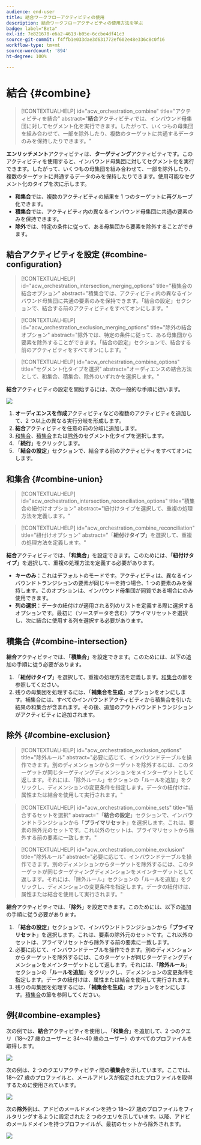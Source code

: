 ```yaml
---
audience: end-user
title: 結合ワークフローアクティビティの使用
description: 結合ワークフローアクティビティの使用方法を学ぶ
badge: label="Beta"
exl-id: 7e821678-e6a2-4613-b05e-6ccbe4df41c3
source-git-commit: f4ffb1e033dae3d631772ef602e48e336c8c0f16
workflow-type: tm+mt
source-wordcount: '894'
ht-degree: 100%

---
```


# 結合 {#combine}

>[!CONTEXTUALHELP]
>id="acw_orchestration_combine"
>title="アクティビティを結合"
>abstract="**結合**&#x200B;アクティビティでは、インバウンド母集団に対してセグメント化を実行できます。したがって、いくつもの母集団を組み合わせて、一部を除外したり、複数のターゲットに共通するデータのみを保持したりできます。"


**エンリッチメント**&#x200B;アクティビティは、**ターゲティング**&#x200B;アクティビティです。このアクティビティを使用すると、インバウンド母集団に対してセグメント化を実行できます。したがって、いくつもの母集団を組み合わせて、一部を除外したり、複数のターゲットに共通するデータのみを保持したりできます。使用可能なセグメント化のタイプを次に示します。

<!--
The **Combine** activity can be placed after any other activity, but not at the beginning of the workflow. Any activity can be placed after the **Combine**.
-->

* **和集合**&#x200B;では、複数のアクティビティの結果を 1 つのターゲットに再グループ化できます。
* **積集合**&#x200B;では、アクティビティ内の異なるインバウンド母集団に共通の要素のみを保持できます。
* **除外**&#x200B;では、特定の条件に従って、ある母集団から要素を除外することができます。

## 結合アクティビティを設定 {#combine-configuration}

>[!CONTEXTUALHELP]
>id="acw_orchestration_intersection_merging_options"
>title="積集合の結合オプション"
>abstract="積集合では、アクティビティ内の異なるインバウンド母集団に共通の要素のみを保持できます。「結合の設定」セクションで、結合する前のアクティビティをすべてオンにします。"

>[!CONTEXTUALHELP]
>id="acw_orchestration_exclusion_merging_options"
>title="除外の結合オプション"
>abstract="除外では、特定の条件に従って、ある母集団から要素を除外することができます。「結合の設定」セクションで、結合する前のアクティビティをすべてオンにします。"

>[!CONTEXTUALHELP]
>id="acw_orchestration_combine_options"
>title="セグメント化タイプを選択"
>abstract="オーディエンスの結合方法として、和集合、積集合、除外のいずれかを選択します。"

**結合**&#x200B;アクティビティの設定を開始するには、次の一般的な手順に従います。

![](../assets/workflow-combine.png)

1. **オーディエンスを作成**&#x200B;アクティビティなどの複数のアクティビティを追加して、2 つ以上の異なる実行分岐を形成します。
1. **結合**&#x200B;アクティビティを任意の前の分岐に追加します。
1. [和集合](#union)、[積集合](#intersection)または[除外](#exclusion)のセグメント化タイプを選択します。
1. 「**続行**」をクリックします。
1. 「**結合の設定**」セクションで、結合する前のアクティビティをすべてオンにします。

## 和集合 {#combine-union}

>[!CONTEXTUALHELP]
>id="acw_orchestration_intersection_reconciliation_options"
>title="積集合の紐付けオプション"
>abstract="紐付けタイプを選択して、重複の処理方法を定義します。"

>[!CONTEXTUALHELP]
>id="acw_orchestration_combine_reconciliation"
>title="紐付けオプション"
>abstract="「**紐付けタイプ**」を選択して、重複の処理方法を定義します。"

**結合**&#x200B;アクティビティでは、「**和集合**」を設定できます。このためには、「**紐付けタイプ**」を選択して、重複の処理方法を定義する必要があります。

* **キーのみ**：これはデフォルトのモードです。アクティビティは、異なるインバウンドトランジションの要素が同じキーを持つ場合、1 つの要素のみを保持します。このオプションは、インバウンド母集団が同質である場合にのみ使用できます。
* **列の選択**：データの紐付けが適用される列のリストを定義する際に選択するオプションです。最初に（ソースデータを含む）プライマリセットを選択し、次に結合に使用する列を選択する必要があります。

## 積集合 {#combine-intersection}

**結合**&#x200B;アクティビティでは、「**積集合**」を設定できます。このためには、以下の追加の手順に従う必要があります。

1. 「**紐付けタイプ**」を選択して、重複の処理方法を定義します。[和集合](#union)の節を参照してください。
1. 残りの母集団を処理するには、「**補集合を生成**」オプションをオンにします。補集合には、すべてのインバウンドアクティビティから積集合を引いた結果の和集合が含まれます。その後、追加のアウトバウンドトランジションがアクティビティに追加されます。

## 除外 {#combine-exclusion}

>[!CONTEXTUALHELP]
>id="acw_orchestration_exclusion_options"
>title="除外ルール"
>abstract="必要に応じて、インバウンドテーブルを操作できます。別のディメンションからターゲットを除外するには、このターゲットが同じターゲティングディメンションをメインターゲットとして返します。それには、「除外ルール」セクションの「ルールを追加」をクリックし、ディメンションの変更条件を指定します。データの紐付けは、属性または結合を使用して実行されます。"

>[!CONTEXTUALHELP]
>id="acw_orchestration_combine_sets"
>title="結合するセットを選択"
>abstract="「**結合の設定**」セクションで、インバウンドトランジションから「**プライマリセット**」を選択します。これは、要素の除外元のセットです。これ以外のセットは、プライマリセットから除外する前の要素に一致します。"

>[!CONTEXTUALHELP]
>id="acw_orchestration_combine_exclusion"
>title="除外ルール"
>abstract="必要に応じて、インバウンドテーブルを操作できます。別のディメンションからターゲットを除外するには、このターゲットが同じターゲティングディメンションをメインターゲットとして返します。それには、「除外ルール」セクションの「ルールを追加」をクリックし、ディメンションの変更条件を指定します。データの紐付けは、属性または結合を使用して実行されます。"



**結合**&#x200B;アクティビティでは、「**除外**」を設定できます。このためには、以下の追加の手順に従う必要があります。

1. 「**結合の設定**」セクションで、インバウンドトランジションから「**プライマリセット**」を選択します。これは、要素の除外元のセットです。これ以外のセットは、プライマリセットから除外する前の要素に一致します。
1. 必要に応じて、インバウンドテーブルを操作できます。別のディメンションからターゲットを除外するには、このターゲットが同じターゲティングディメンションをメインターゲットとして返します。それには、「**除外ルール**」セクションの「**ルールを追加**」をクリックし、ディメンションの変更条件を指定します。データの紐付けは、属性または結合を使用して実行されます。
1. 残りの母集団を処理するには、「**補集合を生成**」オプションをオンにします。[積集合](#intersection)の節を参照してください。

## 例{#combine-examples}

次の例では、**結合**&#x200B;アクティビティを使用し、「**和集合**」を追加して、2 つのクエリ（18～27 歳のユーザーと 34～40 歳のユーザー）のすべてのプロファイルを取得します。

![](../assets/workflow-union-example.png)

次の例は、2 つのクエリアクティビティ間の&#x200B;**積集合**&#x200B;を示しています。ここでは、18～27 歳のプロファイルと、メールアドレスが指定されたプロファイルを取得するために使用されています。

![](../assets/workflow-intersection-example.png)

次の&#x200B;**除外**&#x200B;例は、アドビのメールドメインを持つ 18～27 歳のプロファイルをフィルタリングするように設定された 2 つのクエリを示しています。以降、アドビのメールドメインを持つプロファイルが、最初のセットから除外されます。

![](../assets/workflow-exclusion-example.png)
